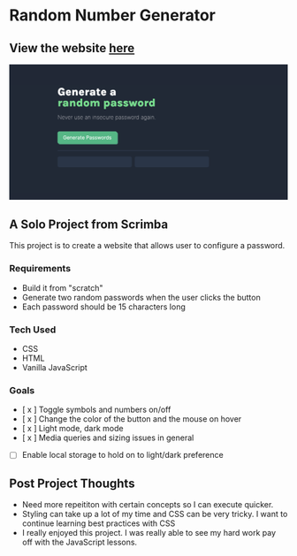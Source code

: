 # Random Number Generator

## View the website [here](https://ashsass-random-password.netlify.app/)
![Screenshot of the random password generator website.](./img/Random%20Password%20Generator.png)

## A Solo Project from Scrimba
This project is to create a website that allows user to configure a password.

### Requirements
- Build it from "scratch"
- Generate two random passwords when the user clicks the button
- Each password should be 15 characters long 

### Tech Used
- CSS
- HTML
- Vanilla JavaScript

### Goals
- [ x ] Toggle symbols and numbers on/off
- [ x ] Change the color of the button and the mouse on hover 
- [ x ] Light mode, dark mode
- [ x ] Media queries and sizing issues in general
- [ ] Enable local storage to hold on to light/dark preference


## Post Project Thoughts
- Need more repeititon with certain concepts so I can execute quicker. 
- Styling can take up a lot of my time and CSS can be very tricky. I want to continue learning best practices with CSS
- I really enjoyed this project. I was really able to see my hard work pay off with the JavaScript lessons. 
